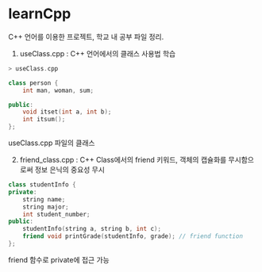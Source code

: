 # learnCpp

C++ 언어를 이용한 프로젝트, 학교 내 공부 파일 정리.

1. useClass.cpp : C++ 언어에서의 클래스 사용법 학습

```C++
> useClass.cpp

class person {
	int man, woman, sum;

public:
	void itset(int a, int b);
	int itsum();
};
```

useClass.cpp 파일의 클래스



2. friend_class.cpp : C++ Class에서의 friend 키워드, 객체의 캡슐화를 무시함으로써 정보 은닉의 중요성 무시

```C++
class studentInfo {
private:
	string name;
	string major;
	int student_number;
public:
	studentInfo(string a, string b, int c);
	friend void printGrade(studentInfo, grade);	// friend function
};
```

friend 함수로 private에 접근 가능